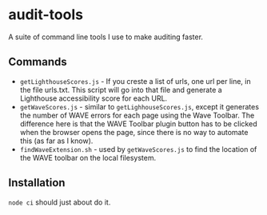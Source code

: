 # audit-tools
A suite of command line tools I use to make auditing faster.

## Commands

* `getLighthouseScores.js` - If you creste a list of urls, one url per line, in the file urls.txt.  This script will go into that file and generate a Lighthouse accessibility score for each URL.
* `getWaveScores.js` - similar to `getLighhouseScores.js`, except it generates the number of WAVE errors for each page using the Wave Toolbar.  The difference here is that the WAVE Toolbar plugin button has to be clicked when the browser opens the page, since there is no way to automate this (as far as I know).
* `findWaveExtension.sh` - used by `getWaveScores.js` to find the location of the WAVE toolbar on the local filesystem.


## Installation

`node ci` should just about do it.